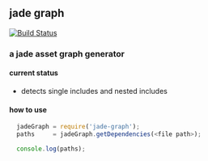 jade graph
---------

[![Build Status](https://travis-ci.org/samccone/stylus-graph.png?branch=master)](https://travis-ci.org/samccone/jade-graph)

### a jade asset graph generator


#### current status

* detects single includes and nested includes

#### how to use

```js
  jadeGraph = require('jade-graph');
  paths     = jadeGraph.getDependencies(<file path>);

  console.log(paths);
```